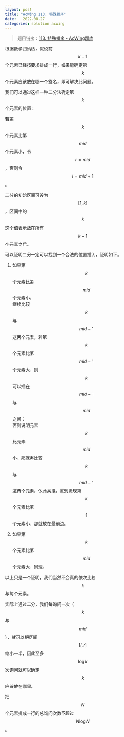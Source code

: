 ```yaml
---
layout: post
title: "AcWing 113. 特殊排序"
date:   2022-08-27
categories: solution acwing
---
```


> 题目链接：<a href="https://www.acwing.com/problem/content/115/" target="_blank">113. 特殊排序 - AcWing题库</a>

根据数学归纳法，假设前 $$k - 1$$ 个元素已经按要求排成一行，如果能确定第 $$k$$ 个元素应该放在哪一个签名，即可解决此问题。

我们可以通过这样一种二分法确定第 $$k$$ 个元素的位置：

若第 $$k$$ 个元素比第 $$mid$$ 个元素小，令 $$r = mid$$，否则令 $$l = mid + 1$$。

二分的初始区间可设为 $$[1, k]$$，区间中的 $$k$$ 这个值表示放在所有 $$k - 1$$ 个元素之后。

可以证明二分一定可以找到一个合法的位置插入，证明如下。

1. 如果第 $$k$$ 个元素比第 $$mid$$ 个元素小。  
继续比较 $$k$$ 与 $$mid - 1$$ 这两个元素，若第 $$k$$ 个元素比第 $$mid - 1$$ 个元素大，则 $$k$$ 可以插在 $$mid - 1$$ 与 $$mid$$ 之间；  
否则说明元素 $$k$$ 比元素 $$mid$$ 小，那就再比较 $$k$$ 与 $$mid - 1$$ 这两个元素，依此类推，直到发现第 $$k$$ 个元素比第 $$1$$ 个元素小，那就放在最前边。

2. 如果第 $$k$$ 个元素比第 $$mid$$ 个元素大，同理。

以上只是一个证明，我们当然不会真的依次比较 $$k$$ 与每个元素。  

实际上通过二分，我们每询问一次（$$k$$ 与 $$mid$$），就可以把区间 $$[l, r]$$ 缩小一半，因此至多 $$\log k$$ 次询问就可以确定 $$k$$ 应该放在哪里。

把 $$N$$ 个元素排成一行的总询问次数不超过 $$N \log N$$。
